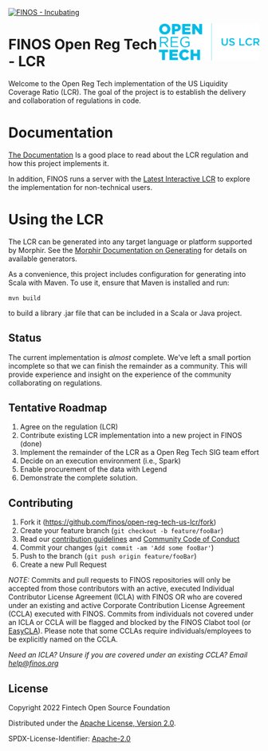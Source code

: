 [![FINOS - Incubating](https://cdn.jsdelivr.net/gh/finos/contrib-toolbox@master/images/badge-incubating.svg)](https://finosfoundation.atlassian.net/wiki/display/FINOS/Incubating)

<img align="right" width="40%" src="https://github.com/finos/finos-landscape/blob/master/hosted_logos/open-reg-tech-us-lcr.svg">

# FINOS Open Reg Tech - LCR
Welcome to the Open Reg Tech implementation of the US Liquidity Coverage Ratio (LCR). The goal of the project is to establish the delivery and collaboration of regulations in code. 

# Documentation
[The Documentation](doc/README.md) Is a good place to read about the LCR regulation and how this project implements it.

In addition, FINOS runs a server with the [Latest Interactive LCR](https://lcr-interactive.finos.org/) to explore the 
implementation for non-technical users.

# Using the LCR
The LCR can be generated into any target language or platform supported by Morphir. See 
the [Morphir Documentation on Generating](https://github.com/finos/morphir/blob/main/docs/users-guide/command_line_tools.md#Generate)
for details on available generators.

As a convenience, this project includes configuration for generating into Scala with Maven. To use it,
ensure that Maven is installed and run:

```shell
mvn build
```

to build a library .jar file that can be included in a Scala or Java project.

## Status
The current implementation is *almost* complete.  We've left a small portion incomplete so that we can finish the remainder as a community. This will provide experience and insight on the experience of the community collaborating on regulations.

## Tentative Roadmap

1. Agree on the regulation (LCR)
2. Contribute existing LCR implementation into a new project in FINOS (done)
3. Implement the remainder of the LCR as a Open Reg Tech SIG team effort
4. Decide on an execution environment (i.e., Spark)
5. Enable procurement of the data with Legend
6. Demonstrate the complete solution.

## Contributing

1. Fork it (<https://github.com/finos/open-reg-tech-us-lcr/fork>)
2. Create your feature branch (`git checkout -b feature/fooBar`)
3. Read our [contribution guidelines](.github/CONTRIBUTING.md) and [Community Code of Conduct](https://www.finos.org/code-of-conduct)
4. Commit your changes (`git commit -am 'Add some fooBar'`)
5. Push to the branch (`git push origin feature/fooBar`)
6. Create a new Pull Request

_NOTE:_ Commits and pull requests to FINOS repositories will only be accepted from those contributors with an active, executed Individual Contributor License Agreement (ICLA) with FINOS OR who are covered under an existing and active Corporate Contribution License Agreement (CCLA) executed with FINOS. Commits from individuals not covered under an ICLA or CCLA will be flagged and blocked by the FINOS Clabot tool (or [EasyCLA](https://community.finos.org/docs/governance/Software-Projects/easycla)). Please note that some CCLAs require individuals/employees to be explicitly named on the CCLA.

*Need an ICLA? Unsure if you are covered under an existing CCLA? Email [help@finos.org](mailto:help@finos.org)*
## License

Copyright 2022 Fintech Open Source Foundation

Distributed under the [Apache License, Version 2.0](http://www.apache.org/licenses/LICENSE-2.0).

SPDX-License-Identifier: [Apache-2.0](https://spdx.org/licenses/Apache-2.0)
